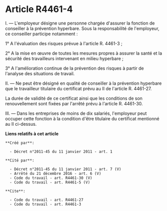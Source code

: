 # Article R4461-4

I. ― L'employeur désigne une personne chargée d'assurer la fonction de conseiller à la prévention hyperbare. Sous la
responsabilité de l'employeur, ce conseiller participe notamment : 

1° A l'évaluation des risques prévue à l'article R. 4461-3 ; 

2° A la mise en œuvre de toutes les mesures propres à assurer la santé et la sécurité des travailleurs intervenant en milieu
hyperbare ; 

3° A l'amélioration continue de la prévention des risques à partir de l'analyse des situations de travail. 

II. ― Ne peut être désigné en qualité de conseiller à la prévention hyperbare que le travailleur titulaire du certificat
prévu au II de l'article R. 4461-27. 

La durée de validité de ce certificat ainsi que les conditions de son renouvellement sont fixées par l'arrêté prévu à
l'article R. 4461-30. 

III. ― Dans les entreprises de moins de dix salariés, l'employeur peut occuper cette fonction à la condition d'être titulaire
du certificat mentionné au II ci-dessus.

**Liens relatifs à cet article**

	**Créé par**:

	  - Décret n°2011-45 du 11 janvier 2011 - art. 1

	**Cité par**:

	  - Décret n°2011-45 du 11 janvier 2011 - art. 7 (V)
	  - Arrêté du 21 décembre 2016 - art. 6 (V)
	  - Code du travail - art. R4461-30 (V)
	  - Code du travail - art. R4461-5 (V)

	**Cite**:

	  - Code du travail - art. R4461-27
	  - Code du travail - art. R4461-3
